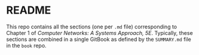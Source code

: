 # README

This repo contains all the sections (one per `.md` file) corresponding
to Chapter 1 of *Computer Networks: A Systems Approach, 5E*.
Typically, these sections are combined in a single GitBook as defined
by the `SUMMARY.md` file in the `book` repo.

